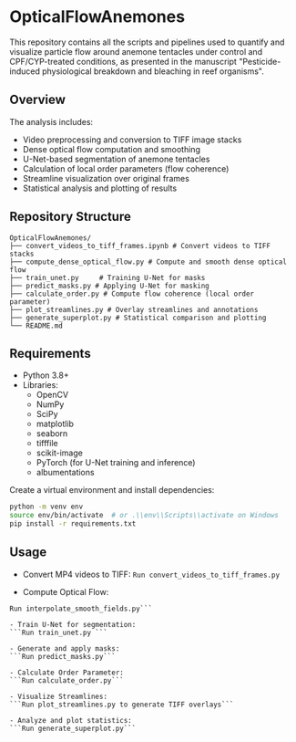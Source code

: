 # OpticalFlowAnemones
This repository contains all the scripts and pipelines used to quantify and visualize particle flow around anemone tentacles under control and CPF/CYP-treated conditions, as presented in the manuscript "Pesticide-induced physiological breakdown and bleaching in reef organisms".

## Overview

The analysis includes:
- Video preprocessing and conversion to TIFF image stacks
- Dense optical flow computation and smoothing
- U-Net-based segmentation of anemone tentacles
- Calculation of local order parameters (flow coherence)
- Streamline visualization over original frames
- Statistical analysis and plotting of results

## Repository Structure

```
OpticalFlowAnemones/
├── convert_videos_to_tiff_frames.ipynb # Convert videos to TIFF stacks
├── compute_dense_optical_flow.py # Compute and smooth dense optical flow
├── train_unet.py     # Training U-Net for masks
├── predict_masks.py # Applying U-Net for masking
├── calculate_order.py # Compute flow coherence (local order parameter)
├── plot_streamlines.py # Overlay streamlines and annotations
├── generate_superplot.py # Statistical comparison and plotting
└── README.md
```

## Requirements

- Python 3.8+
- Libraries:
  - OpenCV
  - NumPy
  - SciPy
  - matplotlib
  - seaborn
  - tifffile
  - scikit-image
  - PyTorch (for U-Net training and inference)
  - albumentations

Create a virtual environment and install dependencies:

```bash
python -m venv env
source env/bin/activate  # or .\\env\\Scripts\\activate on Windows
pip install -r requirements.txt
```

## Usage


- Convert MP4 videos to TIFF:
```Run convert_videos_to_tiff_frames.py```

- Compute Optical Flow:
```Run compute_dense_optical_flow.py
Run interpolate_smooth_fields.py```

- Train U-Net for segmentation:
```Run train_unet.py ```

- Generate and apply masks:
```Run predict_masks.py```

- Calculate Order Parameter:
```Run calculate_order.py```

- Visualize Streamlines:
```Run plot_streamlines.py to generate TIFF overlays```

- Analyze and plot statistics:
```Run generate_superplot.py```

